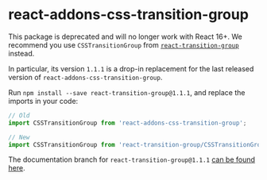 # react-addons-css-transition-group

This package is deprecated and will no longer work with React 16+. We recommend you use `CSSTransitionGroup` from [`react-transition-group`](https://github.com/reactjs/react-transition-group) instead.

In particular, its version `1.1.1` is a drop-in replacement for the last released version of `react-addons-css-transition-group`.

Run `npm install --save react-transition-group@1.1.1`, and replace the imports in your code:

```js
// Old
import CSSTransitionGroup from 'react-addons-css-transition-group';

// New
import CSSTransitionGroup from 'react-transition-group/CSSTransitionGroup';
```

The documentation branch for `react-transition-group@1.1.1` [can be found here](https://github.com/reactjs/react-transition-group/tree/v1.1.1#high-level-api-csstransitiongroup).
